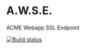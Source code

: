 # A.W.S.E.
ACME Webapp SSL Endpoint

[![Build status](https://ci.appveyor.com/api/projects/status/iahryjtqb74w0o6a?svg=true)](https://ci.appveyor.com/project/eric-winkler/awse)
